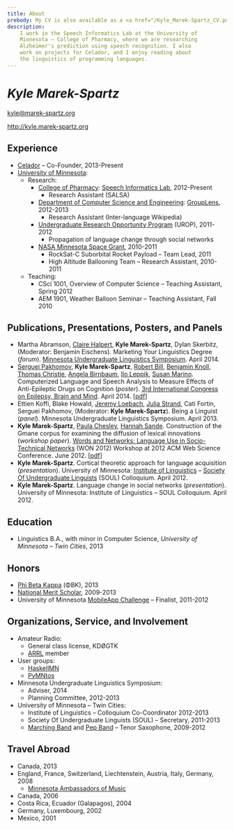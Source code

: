 ```yaml
---
title: About
prebody: My CV is also available as a <a href="/Kyle_Marek-Spartz_CV.pdf">PDF</a>.
description: 
    I work in the Speech Informatics Lab at the University of
    Minnesota – College of Pharmacy, where we are researching
    Alzheimer's prediction using speech recognition. I also
    work on projects for Celador, and I enjoy reading about
    the linguistics of programming languages.
---
```


# ***Kyle Marek-Spartz***

<kyle@marek-spartz.org>

<http://kyle.marek-spartz.org>


## Experience

- [Celador](http://www.celador.mn) – Co-Founder, 2013-Present
- [University of Minnesota](http://www.umn.edu/):
    - Research:
		- [College of Pharmacy](http://www.pharmacy.umn.edu/): [Speech Informatics Lab](http://rxinformatics.umn.edu/), 2012-Present
		    - Research Assistant (SALSA)
		- [Department of Computer Science and Engineering](http://www.cs.umn.edu/index.php): [GroupLens](http://www.grouplens.org/), 2012-2013
		    - Research Assistant (Inter-language Wikipedia)
		- [Undergraduate Research Opportunity Program](http://www.urop.umn.edu/) (UROP), 2011-2012
			- Propagation of language change through social networks
		- [NASA Minnesota Space Grant](http://www.aem.umn.edu/msgc/), 2010-2011
		    - RockSat-C Suborbital Rocket Payload – Team Lead, 2011
		    - High Altitude Ballooning Team – Research Assistant, 2010-2011
	- Teaching:
		- CSci 1001, Overview of Computer Science – Teaching Assistant, Spring 2012
		- AEM 1901, Weather Balloon Seminar – Teaching Assistant, Fall 2010


## Publications, Presentations, Posters, and Panels

- Martha Abramson, [Claire Halpert](http://www.tc.umn.edu/~halpert/), **Kyle Marek-Spartz**, Dylan Skerbitz, (Moderator: Benjamin Eischens). Marketing Your Linguistics Degree (*forum*). [Minnesota Undergraduate Linguistics Symposium](http://linguistics.mn). April 2014.
- [Serguei Pakhomov](http://www.tc.umn.edu/~pakh0002/homepage/), **Kyle Marek-Spartz**, [Robert Bill](http://www.bmhi.umn.edu/ihi/research/nlpie/people/bill/), [Benjamin Knoll](http://www.bmhi.umn.edu/ihi/research/nlpie/people/knoll/), [Thomas Christie](https://tom-christie.github.io/), [Angela Birnbaum](http://www.pharmacy.umn.edu/faculty/birnbaum_angela/), [Ilo Leppik](http://www.pharmacy.umn.edu/faculty/leppik_ilo/), [Susan Marino](http://www.pharmacy.umn.edu/faculty/marino_susan/). Computerized Language and Speech Analysis to Measure Effects of Anti-Epileptic Drugs on Cognition (*poster*). [3rd International Congress on Epilepsy, Brain and Mind](http://www.epilepsy-brain-mind2014.eu/). April 2014. [[pdf](http://kyle.marek-spartz.org/publications/2014-epilepsy-poster.pdf)]
- Ettien Koffi, Blake Howald, [Jeremy Loebach](http://wp.stolaf.edu/psych/jeremy-loebach/), [Julia Strand](https://apps.carleton.edu/curricular/psyc/jstrand/), Cati Fortin, Serguei Pakhomov, (Moderator: **Kyle Marek-Spartz**). Being a Linguist (*panel*). Minnesota Undergraduate Linguistics Symposium. April 2013.
- **Kyle Marek-Spartz**, [Paula Chesley](http://www.tc.umn.edu/~ches0045/), [Hannah Sande](https://sites.google.com/a/umn.edu/hannah_sande/). Construction of the Gmane corpus for examining the diffusion of lexical innovations (*workshop paper*). [Words and Networks: Language Use in Socio-Technical Networks](http://people.lis.illinois.edu/~jdiesner/calls/WON_2012.html) (WON 2012) Workshop at 2012 ACM Web Science Conference. June 2012. [[pdf](http://kyle.marek-spartz.org/publications/WON2012_Marek-Spartz_Chesley_Sande_Gmane.pdf)]
- **Kyle Marek-Spartz**. Cortical theoretic approach for language acquisition (*presentation*). University of Minnesota: [Institute of Linguistics](http://linguistics.umn.edu/) – [Society Of Undergraduate Linguists](http://www.soulumn.org) (SOUL) Colloquium. April 2012.
- **Kyle Marek-Spartz**. Language change in social networks (*presentation*). University of Minnesota: Institute of Linguistics – SOUL Colloquium. April 2012.


## Education

- Linguistics B.A., with minor in Computer Science, *University of Minnesota – Twin Cities*, 2013


## Honors

- [Phi Beta Kappa](https://www.pbk.org) (ΦBK), 2013
- [National Merit Scholar](http://www.nationalmerit.org/), 2009-2013
- University of Minnesota [MobileApp Challenge](https://sites.google.com/a/umn.edu/university-of-minnesota-mobile-app-challenge/home) – Finalist, 2011-2012


## Organizations, Service, and Involvement

- Amateur Radio:
    - General class license, KDØGTK
    - [ARRL](http://www.arrl.org/) member
- User groups:
    - [HaskellMN](http://www.haskell.mn)
    - [PyMNtos](http://python.mn)
- Minnesota Undergraduate Linguistics Symposium:
    - Adviser, 2014
    - Planning Committee, 2012-2013
- University of Minnesota – Twin Cities:
    - Institute of Linguistics – Colloquium Co-Coordinator 2012-2013
    - Society Of Undergraduate Linguists (SOUL) – Secretary, 2011-2013
    - [Marching Band](https://music.umn.edu/ensembles/marching) and [Pep Band](https://music.umn.edu/ensembles/marchingathletic) – Tenor Saxophone, 2009-2012


## Travel Abroad

- Canada, 2013
- England, France, Switzerland, Liechtenstein, Austria, Italy, Germany, 2008
    - [Minnesota Ambassadors of Music](http://www.voyageursinternational.com)
- Canada, 2006
- Costa Rica, Ecuador (Galapagos), 2004
- Germany, Luxembourg, 2002
- Mexico, 2001
